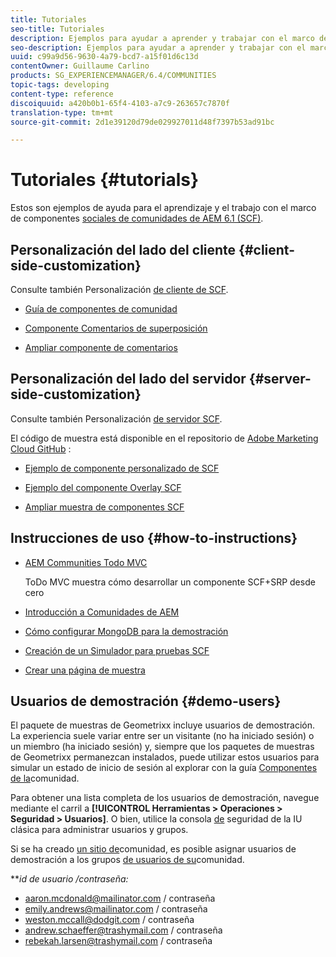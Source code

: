 ```yaml
---
title: Tutoriales
seo-title: Tutoriales
description: Ejemplos para ayudar a aprender y trabajar con el marco de componentes sociales de comunidades AEM (SCF)
seo-description: Ejemplos para ayudar a aprender y trabajar con el marco de componentes sociales de comunidades AEM (SCF)
uuid: c99a9d56-9630-4a79-bcd7-a15f01d6c13d
contentOwner: Guillaume Carlino
products: SG_EXPERIENCEMANAGER/6.4/COMMUNITIES
topic-tags: developing
content-type: reference
discoiquuid: a420b0b1-65f4-4103-a7c9-263657c7870f
translation-type: tm+mt
source-git-commit: 2d1e39120d79de029927011d48f7397b53ad91bc

---
```



# Tutoriales {#tutorials}

Estos son ejemplos de ayuda para el aprendizaje y el trabajo con el marco de componentes [sociales de comunidades de AEM 6.1 (SCF)](scf.md).

## Personalización del lado del cliente {#client-side-customization}

Consulte también Personalización [de cliente de SCF](client-customize.md).

* [Guía de componentes de comunidad](components-guide.md)

* [Componente Comentarios de superposición](overlay-comments.md)

* [Ampliar componente de comentarios](extend-comments.md)

## Personalización del lado del servidor {#server-side-customization}

Consulte también Personalización [de servidor SCF](server-customize.md).

El código de muestra está disponible en el repositorio de [Adobe Marketing Cloud GitHub](https://github.com/Adobe-Marketing-Cloud) :

* [Ejemplo de componente personalizado de SCF](https://github.com/Adobe-Marketing-Cloud/aem-scf-sample-components-customize)

* [Ejemplo del componente Overlay SCF](https://github.com/Adobe-Marketing-Cloud/aem-scf-sample-components-overlay)

* [Ampliar muestra de componentes SCF](https://github.com/Adobe-Marketing-Cloud/aem-scf-sample-components-extension)

## Instrucciones de uso {#how-to-instructions}

* [AEM Communities Todo MVC](https://github.com/Adobe-Marketing-Cloud/aem-communities-todomvc-sample)

   ToDo MVC muestra cómo desarrollar un componente SCF+SRP desde cero

* [Introducción a Comunidades de AEM](getting-started.md)

* [Cómo configurar MongoDB para la demostración](demo-mongo.md)

* [Creación de un Simulador para pruebas SCF](an-scf-sandbox.md)

* [Crear una página de muestra](create-sample-page.md)

## Usuarios de demostración {#demo-users}

El paquete de muestras de Geometrixx incluye usuarios de demostración. La experiencia suele variar entre ser un visitante (no ha iniciado sesión) o un miembro (ha iniciado sesión) y, siempre que los paquetes de muestras de Geometrixx permanezcan instalados, puede utilizar estos usuarios para simular un estado de inicio de sesión al explorar con la guía [Componentes de la](components-guide.md)comunidad.

Para obtener una lista completa de los usuarios de demostración, navegue mediante el carril a **[!UICONTROL Herramientas > Operaciones > Seguridad > Usuarios]**. O bien, utilice la consola [de](http://localhost:4502/useradmin) seguridad de la IU clásica para administrar usuarios y grupos.

Si se ha creado [un sitio de](getting-started.md)comunidad, es posible asignar usuarios de demostración a los grupos [de usuarios de su](users.md)comunidad.

***id *de usuario /*contraseña:***

* aaron.mcdonald@mailinator.com / contraseña
* emily.andrews@mailinator.com / contraseña
* weston.mccall@dodgit.com / contraseña
* andrew.schaeffer@trashymail.com / contraseña
* rebekah.larsen@trashymail.com / contraseña
